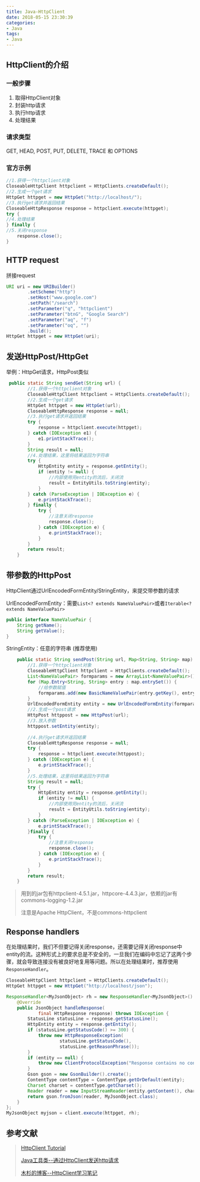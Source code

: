 ```yaml
---
title: Java-HttpClient
date: 2018-05-15 23:30:39
categories: 
- Java
tags:
- Java
---
```




## HttpClient的介绍

### 一般步骤

1. 取得HttpClient对象
2. 封装http请求
3. 执行http请求
4. 处理结果

### 请求类型

GET, HEAD, POST, PUT, DELETE, TRACE 和 OPTIONS

### 官方示例

```java
//1.获得一个httpclient对象
CloseableHttpClient httpclient = HttpClients.createDefault();
//2.生成一个get请求
HttpGet httpget = new HttpGet("http://localhost/");
//3.执行get请求并返回结果
CloseableHttpResponse response = httpclient.execute(httpget);
try {
//4.处理结果
} finally {
//5.关闭response
    response.close();
}
```

<!--more-->

## HTTP request

拼接request

```java
URI uri = new URIBuilder()
        .setScheme("http")
        .setHost("www.google.com")
        .setPath("/search")
        .setParameter("q", "httpclient")
        .setParameter("btnG", "Google Search")
        .setParameter("aq", "f")
        .setParameter("oq", "")
        .build();
HttpGet httpget = new HttpGet(uri);
```



## 发送HttpPost/HttpGet

举例：HttpGet请求，HttpPost类似

```java
 public static String sendGet(String url) {
        //1.获得一个httpclient对象
        CloseableHttpClient httpclient = HttpClients.createDefault();
        //2.生成一个get请求
        HttpGet httpget = new HttpGet(url);
        CloseableHttpResponse response = null;
        //3.执行get请求并返回结果
        try {
            response = httpclient.execute(httpget);
        } catch (IOException e1) {
            e1.printStackTrace();
        }
        String result = null;
        //4.处理结果，这里将结果返回为字符串
        try {
            HttpEntity entity = response.getEntity();
            if (entity != null) {
                //内部使用完entity的流后，关闭流
                result = EntityUtils.toString(entity);
            }
        } catch (ParseException | IOException e) {
            e.printStackTrace();
        } finally {
            try {
                //注意关闭response
                response.close();
            } catch (IOException e) {
                e.printStackTrace();
            }
        }
        return result;
    }
```



## 带参数的HttpPost

HttpClient通过UrlEncodedFormEntity/StringEntity，来提交带参数的请求

UrlEncodedFormEntity：需要`List<? extends NameValuePair>`或者`Iterable<? extends NameValuePair>`

```java
public interface NameValuePair {
    String getName();
    String getValue();
}
```

StringEntity：任意的字符串 (推荐使用)

```java
    public static String sendPost(String url, Map<String, String> map) {
        //1.获得一个httpclient对象
        CloseableHttpClient httpclient = HttpClients.createDefault();
        List<NameValuePair> formparams = new ArrayList<NameValuePair>();
        for (Map.Entry<String, String> entry : map.entrySet()) {
            //给参数赋值
            formparams.add(new BasicNameValuePair(entry.getKey(), entry.getValue()));
        }
        UrlEncodedFormEntity entity = new UrlEncodedFormEntity(formparams, Consts.UTF_8);
        //2.生成一个post请求
        HttpPost httppost = new HttpPost(url);
        //3.放入参数
        httppost.setEntity(entity);
        
        //4.执行get请求并返回结果
        CloseableHttpResponse response = null;
        try {
            response = httpclient.execute(httppost);
        } catch (IOException e) {
            e.printStackTrace();
        }
        //5.处理结果，这里将结果返回为字符串
        String result = null;
        try {
            HttpEntity entity = response.getEntity();
            if (entity != null) {
                //内部使用完entity的流后，关闭流
                result = EntityUtils.toString(entity);
            }
        } catch (ParseException | IOException e) {
            e.printStackTrace();
        }finally {
            try {
                //注意关闭response
                response.close();
            } catch (IOException e) {
                e.printStackTrace();
            }
        }
        return result;
    }
```

> 用到的jar包有httpclient-4.5.1.jar，httpcore-4.4.3.jar，依赖的jar有commons-logging-1.2.jar 
>
> 注意是Apache HttpClient，不是commons-httpclient



## Response handlers

在处理结果时，我们不但要记得关闭response，还需要记得关闭response中entity的流。这种形式上的要求总是不安全的，一旦我们在编码中忘记了这两个步骤，就会导致连接没有被良好地复用等问题。所以在处理结果时，推荐使用`ResponseHandler`。 

```java
CloseableHttpClient httpclient = HttpClients.createDefault();
HttpGet httpget = new HttpGet("http://localhost/json");

ResponseHandler<MyJsonObject> rh = new ResponseHandler<MyJsonObject>() {
    @Override
    public JsonObject handleResponse(
            final HttpResponse response) throws IOException {
        StatusLine statusLine = response.getStatusLine();
        HttpEntity entity = response.getEntity();
        if (statusLine.getStatusCode() >= 300) {
            throw new HttpResponseException(
                    statusLine.getStatusCode(),
                    statusLine.getReasonPhrase());
        }
        if (entity == null) {
            throw new ClientProtocolException("Response contains no content");
        }
        Gson gson = new GsonBuilder().create();
        ContentType contentType = ContentType.getOrDefault(entity);
        Charset charset = contentType.getCharset();
        Reader reader = new InputStreamReader(entity.getContent(), charset);
        return gson.fromJson(reader, MyJsonObject.class);
    }
};
MyJsonObject myjson = client.execute(httpget, rh);
```





## 参考文献

> [HttpClient Tutorial](http://hc.apache.org/httpcomponents-client-4.5.x/tutorial/html/index.html)
>
> [Java工具类--通过HttpClient发送http请求](https://blog.csdn.net/frankcheng5143/article/details/50070591)
>
> [木杉的博客--HttpClient学习笔记](http://imushan.com/2017/02/07/java/framework/HttpClient%E5%AD%A6%E4%B9%A0%E7%AC%94%E8%AE%B0/)